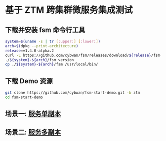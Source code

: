 

# 基于 ZTM 跨集群微服务集成测试

## 下载并安装 fsm 命令行工具

```bash
system=$(uname -s | tr [:upper:] [:lower:])
arch=$(dpkg --print-architecture)
release=v1.4.0-alpha.2
curl -L https://github.com/cybwan/fsm/releases/download/${release}/fsm-${release}-${system}-${arch}.tar.gz | tar -vxzf -
./${system}-${arch}/fsm version
cp ./${system}-${arch}/fsm /usr/local/bin/
```

## 下载 Demo 资源

```bash
git clone https://github.com/cybwan/fsm-start-demo.git -b ztm
cd fsm-start-demo
```

## 场景一: [服务单副本](scenarios.1.md)

## 场景二: [服务多副本](scenarios.2.md)
